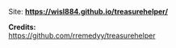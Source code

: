 Site:
<b><a href="https://wisl884.github.io/treasurehelper/" target="_blank">https://wisl884.github.io/treasurehelper/</a></b>

<b>Credits:</b><br>
<a href="https://github.com/rremedyy/treasurehelper" target="_blank">https://github.com/rremedyy/treasurehelper</a>
